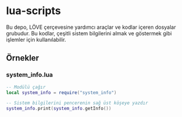 # lua-scripts
Bu depo, LÖVE çerçevesine yardımcı araçlar ve kodlar içeren dosyalar grubudur. Bu kodlar, çeşitli sistem bilgilerini almak ve göstermek gibi işlemler için kullanılabilir.

## Örnekler

### system_info.lua

``` lua
-- Modülü çağır
local system_info = require("system_info")
```
``` lua
-- Sistem bilgilerini pencerenin sağ üst köşeye yazdır
system_info.print(system_info.getInfo())
```


